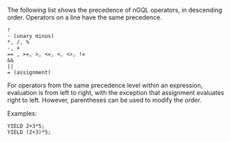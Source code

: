 The following list shows the precedence of nGQL operators, in descending order. Operators on a line have the same precedence.

```
!
- (unary minus)
*, /, %
-, +
== , >=, >, <=, <, <>, !=
&&
||
= (assignment)
```

For operators from the same precedence level within an expression, evaluation is from left to right, with the exception that assignment evaluates right to left. However, parentheses can be used to modify the order.

Examples:

```
YIELD 2+3*5;
YIELD (2+3)*5;
```

